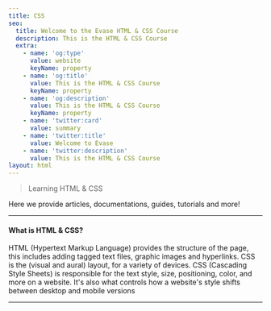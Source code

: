 ```yaml
---
title: CSS
seo:
  title: Welcome to the Evase HTML & CSS Course
  description: This is the HTML & CSS Course
  extra:
    - name: 'og:type'
      value: website
      keyName: property
    - name: 'og:title'
      value: This is the HTML & CSS Course
      keyName: property
    - name: 'og:description'
      value: This is the HTML & CSS Course
      keyName: property
    - name: 'twitter:card'
      value: summary
    - name: 'twitter:title'
      value: Welcome to Evase
    - name: 'twitter:description'
      value: This is the HTML & CSS Course
layout: html
---
```


> Learning HTML & CSS 

Here we provide articles, documentations, guides, tutorials and more!

<hr />

<h4>What is HTML & CSS?</h4>
HTML (Hypertext Markup Language) provides the structure of the page, this includes adding tagged text files, graphic images and hyperlinks. CSS is the (visual and aural) layout, for a variety of devices. CSS (Cascading Style Sheets) is responsible for the text style, size, positioning, color, and more on a website. It's also what controls how a website's style shifts between desktop and mobile versions


***

